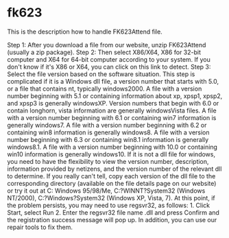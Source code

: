 # fk623
This is the description how to handle FK623Attend file.

Step 1: After you download a file from our website, unzip FK623Attend (usually a zip package).
Step 2: Then select X86/X64, X86 for 32-bit computer and X64 for 64-bit computer according to your system. If you don't know if it's X86 or X64, you can click on this link to detect.
Step 3: Select the file version based on the software situation. This step is complicated if it
is a Windows dll file, a version number that starts with 5.0, or a file that contains nt, typically windows2000.
A file with a version number beginning with 5.1 or containing information about xp, xpsp1, xpsp2, and xpsp3 is generally windowsXP.
Version numbers that begin with 6.0 or contain longhorn, vista information are generally windowsVista files.
A file with a version number beginning with 6.1 or containing win7 information is generally windows7.
A file with a version number beginning with 6.2 or containing win8 information is generally windows8.
A file with a version number beginning with 6.3 or containing win8.1 information is generally windows8.1.
A file with a version number beginning with 10.0 or containing win10 information is generally windows10.
If it is not a dll file for windows, you need to have the flexibility to view the version number, description, information provided by netizens, and the version number of the relevant dll to determine.
If you really can't tell, copy each version of the dll file to the corresponding directory (available on the file details page on our website) or try it out at C: Windows 95/98/Me, C:?WINNT?System32 (Windows NT/2000), C:?Windows?System32 (Windows XP, Vista, 7).
At this point, if the problem persists, you may need to use regsvr32, as follows: 1. Click Start, select Run 2. Enter the regsvr32 file name .dll and press Confirm and the registration success message will pop up. In addition, you can use our repair tools to fix them.
